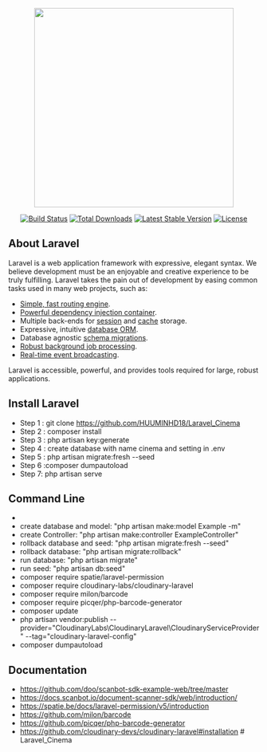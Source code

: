<p align="center"><a href="https://laravel.com" target="_blank"><img src="https://raw.githubusercontent.com/laravel/art/master/logo-lockup/5%20SVG/2%20CMYK/1%20Full%20Color/laravel-logolockup-cmyk-red.svg" width="400"></a></p>

<p align="center">
<a href="https://travis-ci.org/laravel/framework"><img src="https://travis-ci.org/laravel/framework.svg" alt="Build Status"></a>
<a href="https://packagist.org/packages/laravel/framework"><img src="https://img.shields.io/packagist/dt/laravel/framework" alt="Total Downloads"></a>
<a href="https://packagist.org/packages/laravel/framework"><img src="https://img.shields.io/packagist/v/laravel/framework" alt="Latest Stable Version"></a>
<a href="https://packagist.org/packages/laravel/framework"><img src="https://img.shields.io/packagist/l/laravel/framework" alt="License"></a>
</p>

## About Laravel

Laravel is a web application framework with expressive, elegant syntax. We believe development must be an enjoyable and creative experience to be truly fulfilling. Laravel takes the pain out of development by easing common tasks used in many web projects, such as:

-   [Simple, fast routing engine](https://laravel.com/docs/routing).
-   [Powerful dependency injection container](https://laravel.com/docs/container).
-   Multiple back-ends for [session](https://laravel.com/docs/session) and [cache](https://laravel.com/docs/cache) storage.
-   Expressive, intuitive [database ORM](https://laravel.com/docs/eloquent).
-   Database agnostic [schema migrations](https://laravel.com/docs/migrations).
-   [Robust background job processing](https://laravel.com/docs/queues).
-   [Real-time event broadcasting](https://laravel.com/docs/broadcasting).

Laravel is accessible, powerful, and provides tools required for large, robust applications.

## Install Laravel
-   Step 1 : git clone https://github.com/HUUMINHD18/Laravel_Cinema
-   Step 2 : composer install
-   Step 3 : php artisan key:generate
-   Step 4 : create database with name cinema and setting in .env
-   Step 5 : php artisan migrate:fresh --seed
-   Step 6 :composer dumpautoload
-   Step 7: php artisan serve

## Command Line
-  
-   create database and model: "php artisan make:model Example -m"
-   create Controller: "php artisan make:controller ExampleController"
-   rollback database and seed: "php artisan migrate:fresh --seed"
-   rollback database: "php artisan migrate:rollback"
-   run database: "php artisan migrate"
-   run seed: "php artisan db:seed"
-   composer require spatie/laravel-permission
-   composer require cloudinary-labs/cloudinary-laravel
-   composer require milon/barcode
-   composer require picqer/php-barcode-generator
-   composer update
-   php artisan vendor:publish --provider="CloudinaryLabs\CloudinaryLaravel\CloudinaryServiceProvider" --tag="cloudinary-laravel-config"
-   composer dumpautoload
## Documentation
-   https://github.com/doo/scanbot-sdk-example-web/tree/master
-   https://docs.scanbot.io/document-scanner-sdk/web/introduction/
-   https://spatie.be/docs/laravel-permission/v5/introduction
-   https://github.com/milon/barcode
-   https://github.com/picqer/php-barcode-generator
-    https://github.com/cloudinary-devs/cloudinary-laravel#installation
#   L a r a v e l _ C i n e m a  
 